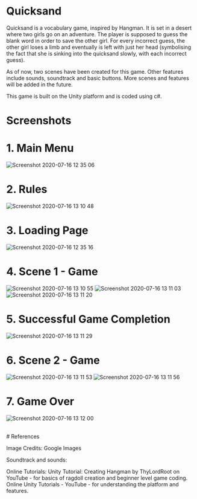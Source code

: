 # Quicksand
<p>Quicksand is a vocabulary game, inspired by Hangman.
It is set in a desert where two girls go on an adventure. The player is supposed to guess the blank word in order to save the other girl.
For every incorrect guess, the other girl loses a limb and eventually is left with just her head (symbolising the fact that she is sinking into the quicksand slowly, with each incorrect guess).</p> 
<p>As of now, two scenes have been created for this game. Other features include sounds, soundtrack and basic buttons. 
More scenes and features will be added in the future.</p>

<p>This game is built on the Unity platform and is coded using c#.</p>

# Screenshots
# 1. Main Menu 
![Screenshot 2020-07-16 12 35 06](https://user-images.githubusercontent.com/60148868/87641118-4adf6480-c765-11ea-8b88-d2f73608676f.png)

# 2. Rules
![Screenshot 2020-07-16 13 10 48](https://user-images.githubusercontent.com/60148868/87642811-a7438380-c767-11ea-845c-07f117c7b90d.png)

# 3. Loading Page
![Screenshot 2020-07-16 12 35 16](https://user-images.githubusercontent.com/60148868/87641251-75312200-c765-11ea-970e-0493ff3db792.png)

# 4. Scene 1 - Game
![Screenshot 2020-07-16 13 10 55](https://user-images.githubusercontent.com/60148868/87641910-6860fe00-c766-11ea-9ae0-6237f7ae3ad5.png)
![Screenshot 2020-07-16 13 11 03](https://user-images.githubusercontent.com/60148868/87641922-6a2ac180-c766-11ea-9a8f-ec5b14b4d597.png)
![Screenshot 2020-07-16 13 11 20](https://user-images.githubusercontent.com/60148868/87641933-7020a280-c766-11ea-825b-2dd3fae054af.png)

# 5. Successful Game Completion
![Screenshot 2020-07-16 13 11 29](https://user-images.githubusercontent.com/60148868/87642014-8e869e00-c766-11ea-95a9-723cb56a6131.png)

# 6. Scene 2 - Game
![Screenshot 2020-07-16 13 11 53](https://user-images.githubusercontent.com/60148868/87642049-a0684100-c766-11ea-86c0-622b98e34169.png)
![Screenshot 2020-07-16 13 11 56](https://user-images.githubusercontent.com/60148868/87642057-a2ca9b00-c766-11ea-86b1-ec9e45e42bed.png)

# 7. Game Over
![Screenshot 2020-07-16 13 12 00](https://user-images.githubusercontent.com/60148868/87642104-b544d480-c766-11ea-9c4c-8d698dd42d58.png)

<br>
# References
<p>Image Credits: Google Images</p>
<p>Soundtrack and sounds:
</p>
<p>Online Tutorials:
Unity Tutorial: Creating Hangman by ThyLordRoot on YouTube - for basics of ragdoll creation and beginner level game coding.
Online Unity Tutorials - YouTube - for understanding the platform and features. 
</p>
